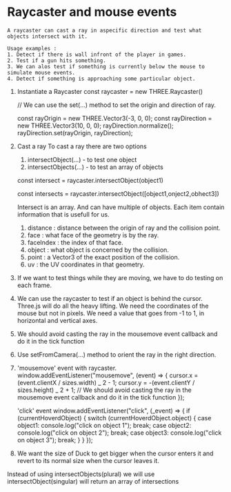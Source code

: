 # Raycaster and mouse events

    A raycaster can cast a ray in aspecific direction and test what objects intersect with it.

    Usage examples :
    1. Detect if there is wall infront of the player in games.
    2. Test if a gun hits something.
    3. We can alos test if something is currently below the mouse to simulate mouse events.
    4. Detect if something is approaching some particular object.

1. Instantiate a Raycaster
   const raycaster = new THREE.Raycaster()

   // We can use the set(...) method to set the origin and direction of ray.

   const rayOrigin = new THREE.Vector3(-3, 0, 0);
   const rayDirection = new THREE.Vector3(10, 0, 0);
   rayDirection.normalize();
   rayDirection.set(rayOrigin, rayDirection);

2. Cast a ray
   To cast a ray there are two options

   1. intersectObject(...) - to test one object
   2. intersectObjects(...) - to test an array of objects

   const intersect = raycaster.intersectObject(object1)

   const intersects = raycaster.intersectObject([object1,onject2,obhect3])

   Intersect is an array. And can have multiple of objects.
   Each item contain information that is usefull for us.

   1. distance : distance between the origin of ray and the collision point.
   2. face : what face of the geometry is by the ray.
   3. faceIndex : the index of that face.
   4. object : what object is concerned by the collision.
   5. point : a Vector3 of the exact position of the collision.
   6. uv : the UV coordinates in that geometry.

3. If we want to test things while they are moving, we have to do testing on each frame.

4. We can use the raycaster to test if an object is behind the cursor. Three.js will do all the heavy lifting.
   We need the coordinates of the mouse but not in pixels. We need a value that goes from -1 to 1, in horizontal and vertical axes.

5. We should avoid casting the ray in the mousemove event callback and do it in the tick function

6. Use setFromCamera(...) method to orient the ray in the right direction.

7. 'mousemove' event with raycaster.
   window.addEventListener("mousemove", (event) => {
   cursor.x = (event.clientX / sizes.width) _ 2 - 1;
   cursor.y = -(event.clientY / sizes.height) _ 2 + 1;
   // We should avoid casting the ray in the mousemove event callback and do it in the tick function
   });

   'click' event
   window.addEventListener("click", (\_event) => {
   if (currentHoverdObject) {
   switch (currentHoverdObject.object) {
   case object1:
   console.log("click on object 1");
   break;
   case object2:
   console.log("click on object 2");
   break;
   case object3:
   console.log("click on object 3");
   break;
   }
   }
   });

8. We want the size of Duck to get bigger when the cursor enters it and revert to its normal size when the cursor leaves it.

Instead of using intersectObjects(plural) we will use intersectObject(singular)
will return an array of intersections
